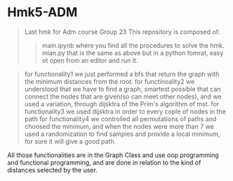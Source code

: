 # Hmk5-ADM
> Last hmk for Adm course
> Group 23
This repository is composed of:
>>main.ipynb where you find all the procedures to solve the hmk.
>>mian.py that is the same as above but in a python fomrat, easy ot open from an editor and run it.

>for functionality1 we just performed a bfs that return the graph with the minimum distances from the root.
>for functinoality2 we understood that we have to find a graph, smartest possible that can connect the nodes that are given(so can meet other nodes), and we used a variation, through dijsktra of the Prim's algorithm of mst.
>for functionality3 we used dijsktra in order to every cople of nodes in the path
>for functionality4 we controlled all permutations of paths and choosed the minimum, and when the nodes were more than 7 we used a randomization to find samples and provide a local minimum, for sure it will give a good path.

All those functionalities are in the Graph Class and use oop programming and functional programming, and are done in relation to the kind of distances selected by the user. 
